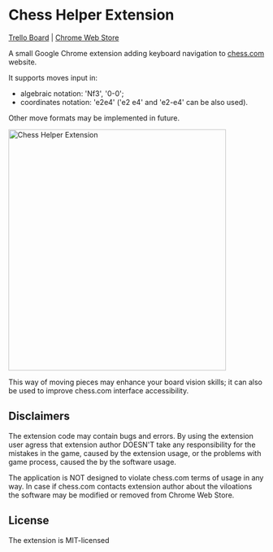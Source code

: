 # Chess Helper Extension

[Trello Board](https://trello.com/b/xaiPLyB0)
|
[Chrome Web Store](https://chrome.google.com/webstore/detail/bghaancnengidpcefpkbbppinjmfnlhh/publish-accepted?hl=en-US)

A small Google Chrome extension adding keyboard navigation to [chess.com](https://www.chess.com/) website.

It supports moves input in:

- algebraic notation: 'Nf3', '0-0';
- coordinates notation: 'e2e4' ('e2 e4' and 'e2-e4' can be also used).

Other move formats may be implemented in future.

<img src="https://i.imgur.com/ehN2pfT.png" alt="Chess Helper Extension" width=428 height=474>

This way of moving pieces may enhance your board vision skills; it can also be used to improve chess.com interface accessibility.


## Disclaimers

The extension code may contain bugs and errors.
By using the extension user agress that extension author DOESN'T take
any responsibility for the mistakes in the game, caused by the extension usage,
or the problems with game process, caused the by the software usage.

The application is NOT designed to violate chess.com terms of usage in any way.
In case if chess.com contacts extension author about the viloations
the software may be modified or removed from Chrome Web Store.


## License

The extension is MIT-licensed
